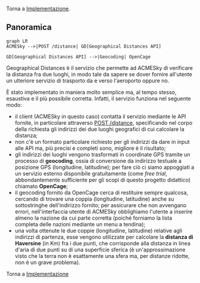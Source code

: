 Torna a [Implementazione](../implementazione.md).

## Panoramica

```mermaid
graph LR
ACMESky -->|POST /distance| GD[Geographical Distances API]

GD[Geographical Distances API] -->|Geocoding| OpenCage
```

Geographical Distances è il servizio che permette ad ACMESky di verificare la distanza fra due luoghi, in modo tale da sapere se dover fornire all'utente un ulteriore servizio di trasporto da e verso l'aeroporto oppure no.

È stato implementato in maniera molto semplice ma, al tempo stesso, esaustiva e il più possibile corretta. Infatti, il servizio funziona nel seguente modo:

- il client (ACMESky in questo caso) contatta il servizio mediante le API fornite, in particolare attraverso [POST /distance](../serviziweb/geodistances.md#calculateDistance), specificando nel corpo della richiesta gli indirizzi dei due luoghi geografici di cui calcolare la distanza;
- non c'è un formato particolare richiesto per gli indirizzi da dare in input alle API ma, più precisi e completi sono, migliore è il risultato;
- gli indirizzi dei luoghi vengono trasformati in coordinate GPS tramite un processo di **geocoding**, ossia di conversione da indirizzo testuale a posizione GPS (longitudine, latitudine); per fare ciò ci siamo appoggiati a un servizio esterno disponibile gratuitamente (come *free trial*, abbondantemente sufficiente per gli scopi di questo progetto didattico) chiamato **OpenCage**;
- il geocoding fornito da OpenCage cerca di restituire sempre qualcosa, cercando di trovare una coppia (longitudine, latitudine) anche su sottostringhe dell'indirizzo fornito; per assicurare che non avvengano errori, nell'interfaccia utente di ACMESky obblighiamo l'utente a inserire almeno la nazione da cui parte corretta (poiché forniamo la lista completa delle nazioni mediante un menu a tendina); 
- una volta ottenute le due coppie (longitudine, latitudine) relative agli indirizzi di partenza, esse vengono utilizzate per calcolare la **distanza di Haversine** (in Km) fra i due punti, che corrisponde alla distanza in linea d'aria di due punti su di una superficie sferica (è un'approssimazione visto che la terra non è esattamente una sfera ma, per distanze ridotte, non è un grave problema).

Torna a [Implementazione](../implementazione.md)